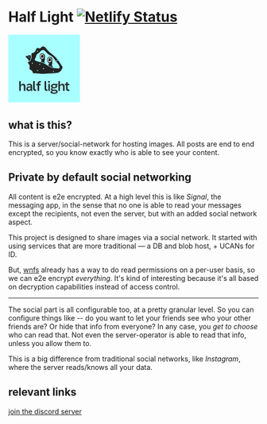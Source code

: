 # Half Light [![Netlify Status](https://api.netlify.com/api/v1/badges/0543950e-fad8-4ba6-a35a-9ccd6c23d62f/deploy-status)](https://app.netlify.com/sites/ssc-hermes/deploys)



<div>
    <img style="width: 15vw"
        src="./logo_block_halflight_white-eyes.png"
        alt="Half Light logo"
        title="Hermes logo"
    >
</div>

## what is this?
This is a server/social-network for hosting images. All posts are end to end encrypted, so you know exactly who is able to see your content.

## Private by default social networking
All content is e2e encrypted. At a high level this is like *Signal*, the messaging app, in the sense that no one is able to read your messages except the recipients, not even the server, but with an added social network aspect.

This project is designed to share images via a social network. It started with using services that are more traditional — a DB and blob host, + UCANs for ID.

But, [wnfs](https://guide.fission.codes/developers/webnative/file-system-wnfs) already has a way to do read permissions on a per-user basis, so we can e2e encrypt *everything*. It's kind of interesting because it's all based on decryption capabilities instead of access control.

-----------------

The social part is all configurable too, at a pretty granular level. So you can configure things like -- do you want to let your friends see who your other friends are? Or hide that info from everyone? In any case, you *get to choose* who can read that. Not even the server-operator is able to read that info, unless you allow them to.

This is a big difference from traditional social networks, like *Instagram*, where the server reads/knows all your data.


## relevant links

[join the discord server](https://discord.gg/SxWNsDMxT4)

